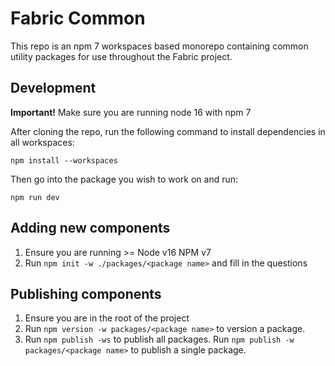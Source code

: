 # Fabric Common

This repo is an npm 7 workspaces based monorepo containing common utility packages for use throughout the Fabric project.

## Development

**Important!** Make sure you are running node 16 with npm 7

After cloning the repo, run the following command to install dependencies in all workspaces:

```
npm install --workspaces
```

Then go into the package you wish to work on and run:

```
npm run dev
```

## Adding new components

1. Ensure you are running >= Node v16 NPM v7
1. Run `npm init -w ./packages/<package name>` and fill in the questions

## Publishing components

1. Ensure you are in the root of the project
1. Run `npm version -w packages/<package name>` to version a package.
1. Run `npm publish -ws` to publish all packages. Run `npm publish -w packages/<package name>` to publish a single package.